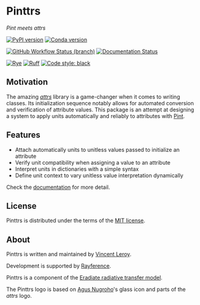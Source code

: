 # Pinttrs

*Pint meets attrs*

[![PyPI version](https://img.shields.io/pypi/v/pinttrs?color=blue)](https://pypi.org/project/pinttrs)
[![Conda version](https://img.shields.io/conda/v/conda-forge/pinttrs?color=blue)](https://anaconda.org/conda-forge/pinttrs)

[![GitHub Workflow Status (branch)](https://img.shields.io/github/actions/workflow/status/leroyvn/pinttrs/ci.yml?branch=main)](https://github.com/leroyvn/pinttrs/actions/workflows/ci.yml)
[![Documentation Status](https://img.shields.io/readthedocs/pinttrs)](https://pinttrs.readthedocs.io)

[![Rye](https://img.shields.io/endpoint?url=https://raw.githubusercontent.com/mitsuhiko/rye/main/artwork/badge.json)](https://rye-up.com)
[![Ruff](https://img.shields.io/endpoint?url=https://raw.githubusercontent.com/astral-sh/ruff/main/assets/badge/v2.json)](https://github.com/astral-sh/ruff)
[![Code style: black](https://img.shields.io/badge/code%20style-black-black?style)](https://black.readthedocs.io)

## Motivation

The amazing [*attrs*](https://www.attrs.org) library is a game-changer when it
comes to writing classes. Its initialization sequence notably allows for
automated conversion and verification of attribute values. This package is an
attempt at designing a system to apply units automatically and reliably to
attributes with [Pint](https://pint.readthedocs.io).

## Features

- Attach automatically units to unitless values passed to initialize an attribute
- Verify unit compatibility when assigning a value to an attribute
- Interpret units in dictionaries with a simple syntax
- Define unit context to vary unitless value interpretation dynamically

Check the [documentation](https://pinttrs.readthedocs.io) for more detail.

## License

Pinttrs is distributed under the terms of the
[MIT license](https://choosealicense.com/licenses/mit/).

## About

Pinttrs is written and maintained by [Vincent Leroy](https://github.com/leroyvn).

Development is supported by [Rayference](https://www.rayference.eu).

Pinttrs is a component of the
[Eradiate radiative transfer model](https://www.eradiate.eu).

The Pinttrs logo is based on
[Agus Nugroho](https://www.iconfinder.com/nugrohoagus)'s glass icon and parts of
the *attrs* logo.
